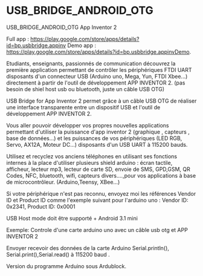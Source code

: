 # USB_BRIDGE_ANDROID_OTG
USB_BRIDGE_ANDROID_OTG App Inventor 2

Full app : https://play.google.com/store/apps/details?id=bp.usbbridge.appinv
Demo app : https://play.google.com/store/apps/details?id=bp.usbbridge.appinvDemo.

Etudiants, enseignants, passionnés de communication  découvrez la première application permettant de contrôler les périphériques FTDI UART disposants d'un connecteur USB  (Arduino uno, Mega, Yun, FTDI Xbee...) directement à partir de l'outil de développement  APP INVENTOR 2. (pas besoin de shiel host usb ou bluetooth, juste un câble USB OTG)

USB Bridge for App Inventor 2 permet grâce à un câble USB OTG de réaliser une interface transparente entre un dispositif USB et l'outil de développement APP INVENTOR 2.

Vous aller pouvoir développer vos propres nouvelles applications permettant d'utiliser la puissance d'app inventor 2 (graphique , capteurs , base de données...) et les puissances de vos périphériques (LED RGB, Servo, AX12A, Moteur DC...) disposants d'un USB UART à 115200 bauds.

Utilisez et recyclez  vos anciens téléphones en utilisant ses fonctions internes à la place d'utiliser plusieurs shield arduino : écran tactile, afficheur, lecteur mp3, lecteur de carte SD, envoie de SMS, GPD,GSM, QR Codes, NFC, bluetooth, wifi, capteurs divers....,pour vos applications à base de microcontrôleur. (Arduino,Teensy, XBee...)

Si votre périphérique n'est pas reconnu, envoyez moi  les références Vendor ID et Product ID comme l'exemple suivant pour l'arduino uno : Vendor ID: 0x2341, Product ID: 0x0001


USB Host mode doit être supporté  + Android 3.1 mini

Exemple: Controle d'une carte  arduino uno avec un câble usb otg et APP INVENTOR  2

Envoyer recevoir des données de la carte Arduino  Serial.println(), Serial.print(),Serial.read()  à 115200 baud .

Version du programme Arduino sous Ardublock.

